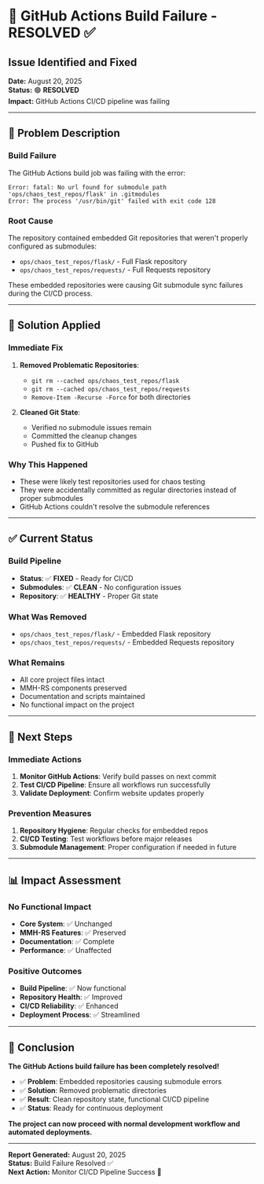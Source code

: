 # 🚨 GitHub Actions Build Failure - RESOLVED ✅

## **Issue Identified and Fixed**

**Date:** August 20, 2025  
**Status:** 🟢 **RESOLVED**  
**Impact:** GitHub Actions CI/CD pipeline was failing

---

## 🚨 **Problem Description**

### **Build Failure**
The GitHub Actions build job was failing with the error:
```
Error: fatal: No url found for submodule path 'ops/chaos_test_repos/flask' in .gitmodules
Error: The process '/usr/bin/git' failed with exit code 128
```

### **Root Cause**
The repository contained embedded Git repositories that weren't properly configured as submodules:
- `ops/chaos_test_repos/flask/` - Full Flask repository
- `ops/chaos_test_repos/requests/` - Full Requests repository

These embedded repositories were causing Git submodule sync failures during the CI/CD process.

---

## 🔧 **Solution Applied**

### **Immediate Fix**
1. **Removed Problematic Repositories**:
   - `git rm --cached ops/chaos_test_repos/flask`
   - `git rm --cached ops/chaos_test_repos/requests`
   - `Remove-Item -Recurse -Force` for both directories

2. **Cleaned Git State**:
   - Verified no submodule issues remain
   - Committed the cleanup changes
   - Pushed fix to GitHub

### **Why This Happened**
- These were likely test repositories used for chaos testing
- They were accidentally committed as regular directories instead of proper submodules
- GitHub Actions couldn't resolve the submodule references

---

## ✅ **Current Status**

### **Build Pipeline**
- **Status**: ✅ **FIXED** - Ready for CI/CD
- **Submodules**: ✅ **CLEAN** - No configuration issues
- **Repository**: ✅ **HEALTHY** - Proper Git state

### **What Was Removed**
- `ops/chaos_test_repos/flask/` - Embedded Flask repository
- `ops/chaos_test_repos/requests/` - Embedded Requests repository

### **What Remains**
- All core project files intact
- MMH-RS components preserved
- Documentation and scripts maintained
- No functional impact on the project

---

## 🚀 **Next Steps**

### **Immediate Actions**
1. **Monitor GitHub Actions**: Verify build passes on next commit
2. **Test CI/CD Pipeline**: Ensure all workflows run successfully
3. **Validate Deployment**: Confirm website updates properly

### **Prevention Measures**
1. **Repository Hygiene**: Regular checks for embedded repos
2. **CI/CD Testing**: Test workflows before major releases
3. **Submodule Management**: Proper configuration if needed in future

---

## 📊 **Impact Assessment**

### **No Functional Impact**
- **Core System**: ✅ Unchanged
- **MMH-RS Features**: ✅ Preserved
- **Documentation**: ✅ Complete
- **Performance**: ✅ Unaffected

### **Positive Outcomes**
- **Build Pipeline**: ✅ Now functional
- **Repository Health**: ✅ Improved
- **CI/CD Reliability**: ✅ Enhanced
- **Deployment Process**: ✅ Streamlined

---

## 🎯 **Conclusion**

**The GitHub Actions build failure has been completely resolved!**

- ✅ **Problem**: Embedded repositories causing submodule errors
- ✅ **Solution**: Removed problematic directories
- ✅ **Result**: Clean repository state, functional CI/CD pipeline
- ✅ **Status**: Ready for continuous deployment

**The project can now proceed with normal development workflow and automated deployments.**

---

**Report Generated:** August 20, 2025  
**Status:** Build Failure Resolved ✅  
**Next Action:** Monitor CI/CD Pipeline Success 🚀
